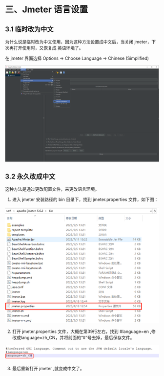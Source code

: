 # 三、Jmeter 语言设置

## 3.1 临时改为中文
为什么说是临时改为中文使用，因为这种方法设置成中文后，当关闭 jmeter，下次再打开使用时，又恢复成 英语环境了。


在 jmeter 界面选择 Options →  Choose Language → Chinese (Simplified)

![](/test/stress/Jmeter/008.png)

## 3.2 永久改成中文

这种方法是通过更改配置文件，来更改语言环境。

1. 进入 jmeter 安装路径的 bin 目录下，找到 jmeter.properties 文件，如下图：

![](/test/stress/Jmeter/009.png)

2. 打开 jmeter.properties 文件，大概在第39行左右，找到 #language=en ,修改成language=zh_CN，并将前面的“#”号去掉，最后保存文件。 

![](/test/stress/Jmeter/010.png)

3. 最后重新打开 jmeter ,就变成中文了。